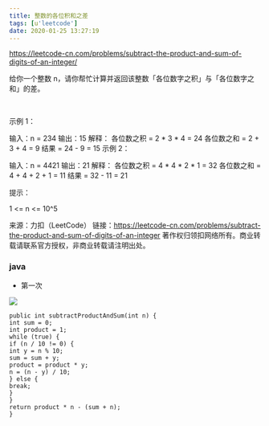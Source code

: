 ```yaml
---
title: 整数的各位积和之差
tags: [u'leetcode']
date: 2020-01-25 13:27:19
---
```


https://leetcode-cn.com/problems/subtract-the-product-and-sum-of-digits-of-an-integer/


给你一个整数 n，请你帮忙计算并返回该整数「各位数字之积」与「各位数字之和」的差。

 

示例 1：

输入：n = 234
输出：15
解释：
各位数之积 = 2 * 3 * 4 = 24
各位数之和 = 2 + 3 + 4 = 9
结果 = 24 - 9 = 15
示例 2：

输入：n = 4421
输出：21
解释：
各位数之积 = 4 * 4 * 2 * 1 = 32
各位数之和 = 4 + 4 + 2 + 1 = 11
结果 = 32 - 11 = 21
 

提示：

1 <= n <= 10^5

来源：力扣（LeetCode）
链接：https://leetcode-cn.com/problems/subtract-the-product-and-sum-of-digits-of-an-integer
著作权归领扣网络所有。商业转载请联系官方授权，非商业转载请注明出处。



### java

- 第一次

![](https://beer-1256523277.cos.ap-shanghai.myqcloud.com/blog/20200125214830.png)


```
public int subtractProductAndSum(int n) {
int sum = 0;
int product = 1;
while (true) {
if (n / 10 != 0) {
int y = n % 10;
sum = sum + y;
product = product * y;
n = (n - y) / 10;
} else {
break;
}
}
return product * n - (sum + n);
}
```






